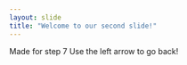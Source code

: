```yaml
---
layout: slide
title: "Welcome to our second slide!"
---
```

Made for step 7
Use the left arrow to go back!
